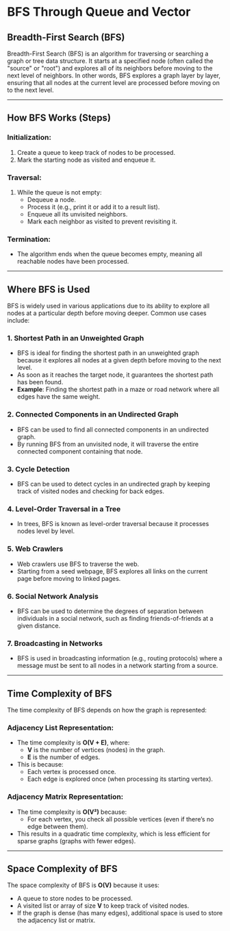 # BFS Through Queue and Vector

## Breadth-First Search (BFS)

Breadth-First Search (BFS) is an algorithm for traversing or searching a graph or tree data structure. It starts at a specified node (often called the "source" or "root") and explores all of its neighbors before moving to the next level of neighbors. In other words, BFS explores a graph layer by layer, ensuring that all nodes at the current level are processed before moving on to the next level.

---

## How BFS Works (Steps)

### Initialization:
1. Create a queue to keep track of nodes to be processed.
2. Mark the starting node as visited and enqueue it.

### Traversal:
1. While the queue is not empty:
   - Dequeue a node.
   - Process it (e.g., print it or add it to a result list).
   - Enqueue all its unvisited neighbors.
   - Mark each neighbor as visited to prevent revisiting it.

### Termination:
- The algorithm ends when the queue becomes empty, meaning all reachable nodes have been processed.

---

## Where BFS is Used

BFS is widely used in various applications due to its ability to explore all nodes at a particular depth before moving deeper. Common use cases include:

### 1. Shortest Path in an Unweighted Graph
- BFS is ideal for finding the shortest path in an unweighted graph because it explores all nodes at a given depth before moving to the next level.
- As soon as it reaches the target node, it guarantees the shortest path has been found.
- **Example**: Finding the shortest path in a maze or road network where all edges have the same weight.

### 2. Connected Components in an Undirected Graph
- BFS can be used to find all connected components in an undirected graph.
- By running BFS from an unvisited node, it will traverse the entire connected component containing that node.

### 3. Cycle Detection
- BFS can be used to detect cycles in an undirected graph by keeping track of visited nodes and checking for back edges.

### 4. Level-Order Traversal in a Tree
- In trees, BFS is known as level-order traversal because it processes nodes level by level.

### 5. Web Crawlers
- Web crawlers use BFS to traverse the web.
- Starting from a seed webpage, BFS explores all links on the current page before moving to linked pages.

### 6. Social Network Analysis
- BFS can be used to determine the degrees of separation between individuals in a social network, such as finding friends-of-friends at a given distance.

### 7. Broadcasting in Networks
- BFS is used in broadcasting information (e.g., routing protocols) where a message must be sent to all nodes in a network starting from a source.

---

## Time Complexity of BFS

The time complexity of BFS depends on how the graph is represented:

### **Adjacency List Representation:**
- The time complexity is **O(V + E)**, where:
  - **V** is the number of vertices (nodes) in the graph.
  - **E** is the number of edges.
- This is because:
  - Each vertex is processed once.
  - Each edge is explored once (when processing its starting vertex).

### **Adjacency Matrix Representation:**
- The time complexity is **O(V²)** because:
  - For each vertex, you check all possible vertices (even if there’s no edge between them).
- This results in a quadratic time complexity, which is less efficient for sparse graphs (graphs with fewer edges).

---

## Space Complexity of BFS

The space complexity of BFS is **O(V)** because it uses:
- A queue to store nodes to be processed.
- A visited list or array of size **V** to keep track of visited nodes.
- If the graph is dense (has many edges), additional space is used to store the adjacency list or matrix.

